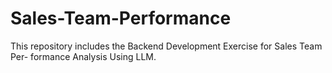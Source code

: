 # Sales-Team-Performance
This repository includes the Backend Development Exercise for Sales Team Per- formance Analysis Using LLM.
